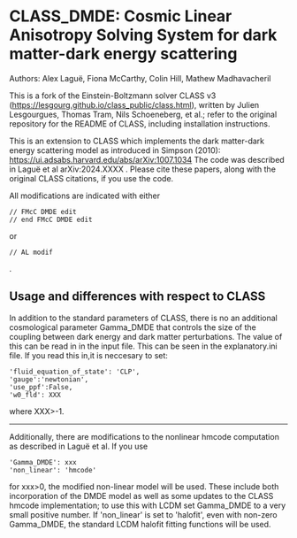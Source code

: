 CLASS_DMDE: Cosmic Linear Anisotropy Solving System for dark matter-dark energy scattering
==============================================


Authors: Alex Laguë, Fiona McCarthy, Colin Hill, Mathew Madhavacheril

This is a fork of the Einstein-Boltzmann solver CLASS v3 (https://lesgourg.github.io/class_public/class.html), written by Julien Lesgourgues, Thomas Tram, Nils Schoeneberg, et al.; refer to the original repository for the README of CLASS, including installation instructions.

This is an extension to CLASS which implements the dark matter-dark energy scattering model as introduced in Simpson (2010): https://ui.adsabs.harvard.edu/abs/arXiv:1007.1034 The code was described in Laguë et al arXiv:2024.XXXX . Please cite these papers, along with the original CLASS citations, if you use the code.

All modifications are indicated with either 
```
// FMcC DMDE edit 
// end FMcC DMDE edit
```
or
```
// AL modif 
```
.



Usage and differences with respect to CLASS
-----------------------------------

In addition to the standard parameters of CLASS, there is no an additional cosmological parameter Gamma_DMDE that controls the size of the coupling between dark energy and dark matter perturbations. The value of this can be read in in the input file. This can be seen in the explanatory.ini file. If you read this in,it is neccesary to set:

```
'fluid_equation_of_state': 'CLP',
'gauge':'newtonian',
'use_ppf':False,
'w0_fld': XXX
```
where XXX>-1.

-----------------------------------
Additionally, there are modifications to the nonlinear hmcode computation as described in Laguë et al. If you use 

```
'Gamma_DMDE': xxx
'non_linear': 'hmcode'
```
for xxx>0, the modified non-linear model will be used. These include both incorporation of the DMDE model as well as some updates to the CLASS hmcode implementation; to use this with LCDM set Gamma_DMDE to a very small positive number. If 'non_linear' is set to 'halofit', even with non-zero Gamma_DMDE, the standard LCDM halofit fitting functions will be used. 
 
